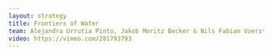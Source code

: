 ```yaml
---
layout: strategy
title: Frontiers of Water
team: Alejandra Urrutia Pinto, Jakob Moritz Becker & Nils Fabian Voerste
video: https://vimeo.com/281793793
---
```

